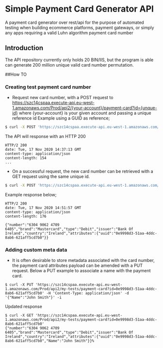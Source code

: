 # Simple Payment Card Generator API
A payment card generator over rest/api for the purpose of automated testing when building ecommerce platforms, 
payment gateways, or simply any apps requiring a valid Luhn algorithm payment card number

## Introduction
The API repository currently only holds 20 BIN/IIS, but the program is able can generate 200 million
unique valid card number permutation.


##How TO
### Creating test payment card number
* Request new card number, with a POST request to https://szc14cspaa.execute-api.eu-west-1.amazonaws.com/Prod/api2/{your-account}/payment-card?id={unque-id} where {your-account} is your given account and passing a unique reference id
Example using a GUID as reference;
```bash
$ curl -X POST 'https://szc14cspaa.execute-api.eu-west-1.amazonaws.com/Prod/api2/my-tests/payment-card?id=0e9998d3-51aa-4ddc-8ab6-621aff5cd7b0' -i
```

The API will response with an HTTP 200
```
HTTP/2 200
date: Tue, 17 Nov 2020 14:37:13 GMT
content-type: application/json
content-length: 154
...
```

* On a successful request, the new card number can be retrieved with a GET request using the same unique id.
```bash
$ curl -X POST 'https://szc14cspaa.execute-api.eu-west-1.amazonaws.com/Prod/api2/my-tests/payment-card?id=0e9998d3-51aa-4ddc-8ab6-621aff5cd7b0' -i
```

Example response below;
```
HTTP/2 200
date: Tue, 17 Nov 2020 14:51:57 GMT
content-type: application/json
content-length: 176

{"number":"6304 9062 4709 6405","brand":"Mastercard","type":"Debit","issuer":"Bank Of Ireland","country":"Ireland","attributes":{"uuid":"0e9998d3-51aa-4ddc-8ab6-621aff5cd7b0"}}
```


### Adding custom meta data
* It is often desirable to store metadata associated with the card number, the payment card attributes payload can be amended with a PUT request. Below a PUT example to associate a name with the payment card.
```bash$
$ curl -X PUT 'https://szc14cspaa.execute-api.eu-west-1.amazonaws.com/Prod/api2/my-tests/payment-card?id=0e9998d3-51aa-4ddc-8ab6-621aff5cd7b0' -H 'Content-Type: application/json' -d '{"Name":"John Smith"}' -i
```
Updated response
```
$ curl -X GET 'https://szc14cspaa.execute-api.eu-west-1.amazonaws.com/Prod/api2/my-tests/payment-card?id=0e9998d3-51aa-4ddc-8ab6-621aff5cd7b0'
{"number":"6304 9062 4709 6405","brand":"Mastercard","type":"Debit","issuer":"Bank Of Ireland","country":"Ireland","attributes":{"uuid":"0e9998d3-51aa-4ddc-8ab6-621aff5cd7b0","Name":"John Smith"}}%
```
